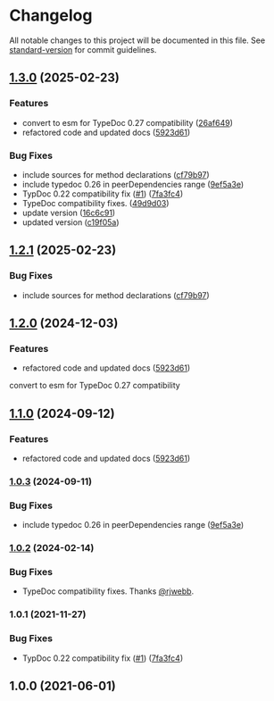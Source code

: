 # Changelog

All notable changes to this project will be documented in this file. See [standard-version](https://github.com/conventional-changelog/standard-version) for commit guidelines.

## [1.3.0](https://github.com/tgreyuk/typedoc-plugin-inline-sources/compare/v1.2.0...v1.3.0) (2025-02-23)


### Features

* convert to esm for TypeDoc 0.27 compatibility ([26af649](https://github.com/tgreyuk/typedoc-plugin-inline-sources/commit/26af649041d6ce1582774684d78e3692ba5104a0))
* refactored code and updated docs ([5923d61](https://github.com/tgreyuk/typedoc-plugin-inline-sources/commit/5923d61721842cbe2d9fd7380ec43b751914c539))


### Bug Fixes

* include sources for method declarations ([cf79b97](https://github.com/tgreyuk/typedoc-plugin-inline-sources/commit/cf79b97e2d331da5f247c1c3c64067e2a288c6d6))
* include typedoc 0.26 in peerDependencies range ([9ef5a3e](https://github.com/tgreyuk/typedoc-plugin-inline-sources/commit/9ef5a3ef3d12483cbbca4a713704a816354bd936))
* TypDoc 0.22 compatibility fix ([#1](https://github.com/tgreyuk/typedoc-plugin-inline-sources/issues/1)) ([7fa3fc4](https://github.com/tgreyuk/typedoc-plugin-inline-sources/commit/7fa3fc4f52ade0851d7eb7ffa8ebe4863dd99242))
* TypeDoc compatibility fixes. ([49d9d03](https://github.com/tgreyuk/typedoc-plugin-inline-sources/commit/49d9d0373450059847fb664bdb9744dc155ffccf))
* update version ([16c6c91](https://github.com/tgreyuk/typedoc-plugin-inline-sources/commit/16c6c915bfcef170f7a22b1fcc1f439f68643dd2))
* updated version ([c19f05a](https://github.com/tgreyuk/typedoc-plugin-inline-sources/commit/c19f05ab262c81ad7113f4a0d00b77cb35018b3c))

## [1.2.1](https://github.com/tgreyuk/typedoc-plugin-inline-sources/compare/v1.1.0...v1.2.0) (2025-02-23)

### Bug Fixes

- include sources for method declarations ([cf79b97](https://github.com/tgreyuk/typedoc-plugin-inline-sources/commit/cf79b97e2d331da5f247c1c3c64067e2a288c6d6))

## [1.2.0](https://github.com/tgreyuk/typedoc-plugin-inline-sources/compare/v1.1.0...v1.2.0) (2024-12-03)

### Features

- refactored code and updated docs ([5923d61](https://github.com/tgreyuk/typedoc-plugin-inline-sources/commit/5923d61721842cbe2d9fd7380ec43b751914c539))

convert to esm for TypeDoc 0.27 compatibility

## [1.1.0](https://github.com/tgreyuk/typedoc-plugin-inline-sources/compare/v1.0.3...v1.1.0) (2024-09-12)

### Features

- refactored code and updated docs ([5923d61](https://github.com/tgreyuk/typedoc-plugin-inline-sources/commit/5923d61721842cbe2d9fd7380ec43b751914c539))

### [1.0.3](https://github.com/tgreyuk/typedoc-plugin-inline-sources/compare/v1.0.2...v1.0.3) (2024-09-11)

### Bug Fixes

- include typedoc 0.26 in peerDependencies range ([9ef5a3e](https://github.com/tgreyuk/typedoc-plugin-inline-sources/commit/9ef5a3ef3d12483cbbca4a713704a816354bd936))

### [1.0.2](https://github.com/tgreyuk/typedoc-plugin-inline-sources/compare/v1.0.1...v1.0.2) (2024-02-14)

### Bug Fixes

- TypeDoc compatibility fixes. Thanks [@rjwebb](https://github.com/rjwebb).

### 1.0.1 (2021-11-27)

### Bug Fixes

- TypDoc 0.22 compatibility fix ([#1](https://github.com/tgreyuk/typedoc-plugin-inline-sources/issues/1)) ([7fa3fc4](https://github.com/tgreyuk/typedoc-plugin-inline-sources/commit/7fa3fc4f52ade0851d7eb7ffa8ebe4863dd99242))

## 1.0.0 (2021-06-01)
